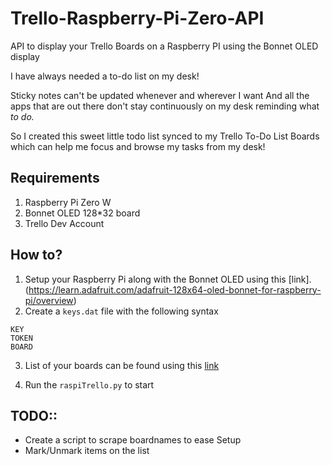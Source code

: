 # Trello-Raspberry-Pi-Zero-API
API to display your Trello Boards on a Raspberry PI using the Bonnet OLED display

I have always needed a to-do list on my desk!

Sticky notes can't be updated whenever and wherever I want
And all the apps that are out there don't stay continuously on my desk reminding what *to do.*

So I created this sweet little todo list synced to my Trello To-Do List Boards which can help me focus and browse my tasks from my desk!

## Requirements

1. Raspberry Pi Zero W
2. Bonnet OLED 128*32 board
3. Trello Dev Account

## How to?

1. Setup your Raspberry Pi along with the Bonnet OLED using this [link].(https://learn.adafruit.com/adafruit-128x64-oled-bonnet-for-raspberry-pi/overview)
2. Create a `keys.dat` file with the following syntax

```
KEY
TOKEN
BOARD
```

3. List of your boards can be found using this [link](https://trello.readme.io/docs/api-introduction#section--a-name-boards-boards-a-)

4. Run the `raspiTrello.py` to start

## TODO::

- Create a script to scrape boardnames to ease Setup
- Mark/Unmark items on the list
